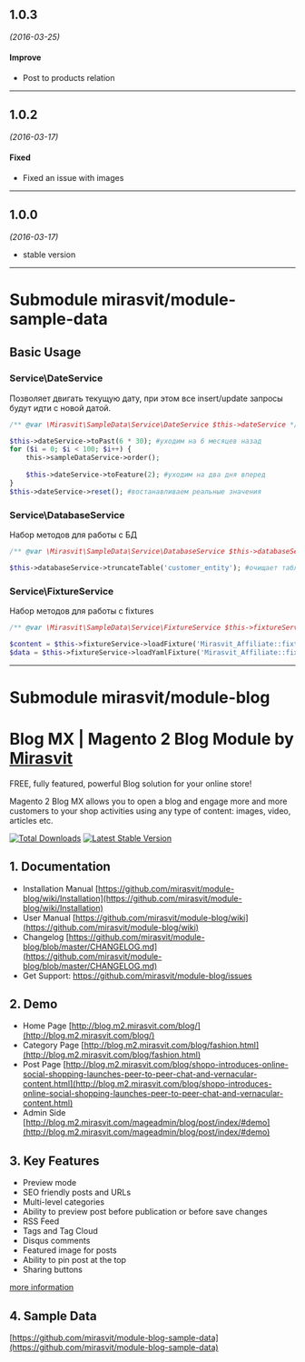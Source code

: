

## 1.0.3
*(2016-03-25)*

#### Improve
* Post to products relation

---

## 1.0.2
*(2016-03-17)*

#### Fixed
* Fixed an issue with images

---

## 1.0.0
*(2016-03-17)* 

* stable version

------
# Submodule mirasvit/module-sample-data
## Basic Usage

### Service\DateService
Позволяет двигать текущую дату, при этом все insert/update запросы будут идти с новой датой.

```php
/** @var \Mirasvit\SampleData\Service\DateService $this->dateService */

$this->dateService->toPast(6 * 30); #уходим на 6 месяцев назад
for ($i = 0; $i < 100; $i++) {
    this->sampleDataService->order();
    
    $this->dateService->toFeature(2); #уходим на два дня вперед
}
$this->dateService->reset(); #востанавливаем реальные значения
```

### Service\DatabaseService
Набор методов для работы с БД

```php
/** @var \Mirasvit\SampleData\Service\DatabaseService $this->databaseService */

$this->databaseService->truncateTable('customer_entity'); #очищает таблицу с учетом foregin keys и сбрасывает increment id
```

### Service\FixtureService
Набор методов для работы с fixtures

```php
/** @var \Mirasvit\SampleData\Service\FixtureService $this->fixtureService */

$content = $this->fixtureService->loadFixture('Mirasvit_Affiliate::fixture/text.html');
$data = $this->fixtureService->loadYamlFixture('Mirasvit_Affiliate::fixture/account.yaml');
```

------
# Submodule mirasvit/module-blog
# Blog MX | Magento 2 Blog Module by [Mirasvit](https://mirasvit.com/)

FREE, fully featured, powerful Blog solution for your online store!

Magento 2 Blog MX allows you to open a blog and engage more and more customers to your shop activities using any type of content: images, video, articles etc.

[![Total Downloads](https://poser.pugx.org/mirasvit/module-blog/downloads)](https://packagist.org/packages/mirasvit/module-blog)
[![Latest Stable Version](https://poser.pugx.org/mirasvit/module-blog/v/stable)](https://packagist.org/packages/mirasvit/module-blog)

## 1. Documentation
- Installation Manual [https://github.com/mirasvit/module-blog/wiki/Installation](https://github.com/mirasvit/module-blog/wiki/Installation)
- User Manual [https://github.com/mirasvit/module-blog/wiki](https://github.com/mirasvit/module-blog/wiki)
- Changelog [https://github.com/mirasvit/module-blog/blob/master/CHANGELOG.md](https://github.com/mirasvit/module-blog/blob/master/CHANGELOG.md)
- Get Support: https://github.com/mirasvit/module-blog/issues

## 2. Demo
- Home Page [http://blog.m2.mirasvit.com/blog/](http://blog.m2.mirasvit.com/blog/)
- Category Page [http://blog.m2.mirasvit.com/blog/fashion.html](http://blog.m2.mirasvit.com/blog/fashion.html)
- Post Page [http://blog.m2.mirasvit.com/blog/shopo-introduces-online-social-shopping-launches-peer-to-peer-chat-and-vernacular-content.html](http://blog.m2.mirasvit.com/blog/shopo-introduces-online-social-shopping-launches-peer-to-peer-chat-and-vernacular-content.html)
- Admin Side [http://blog.m2.mirasvit.com/mageadmin/blog/post/index/#demo](http://blog.m2.mirasvit.com/mageadmin/blog/post/index/#demo)

## 3. Key Features

* Preview mode
* SEO friendly posts and URLs
* Multi-level categories
* Ability to preview post before publication or before save changes
* RSS Feed
* Tags and Tag Cloud
* Disqus comments
* Featured image for posts
* Ability to pin post at the top
* Sharing buttons

[more information](https://mirasvit.com/magento-2-extensions/blog.html)

## 4. Sample Data
[https://github.com/mirasvit/module-blog-sample-data](https://github.com/mirasvit/module-blog-sample-data)

